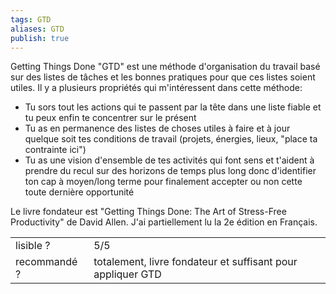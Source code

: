 ```yaml
---
tags: GTD
aliases: GTD
publish: true
---
```


Getting Things Done "GTD" est une méthode d'organisation du travail basé sur des listes de tâches et les bonnes pratiques pour que ces listes soient utiles.
Il y a plusieurs propriétés qui m'intéressent dans cette méthode:
* Tu sors tout les actions qui te passent par la tête dans une liste fiable et tu peux enfin te concentrer sur le présent
* Tu as en permanence des listes de choses utiles à faire et à jour quelque soit tes conditions de travail (projets, énergies, lieux, "place ta contrainte ici")
* Tu as une vision d'ensemble de tes activités qui font sens et t'aident à prendre du recul sur des horizons de temps plus long donc d'identifier ton cap à moyen/long terme pour finalement accepter ou non cette toute dernière opportunité

Le livre fondateur est "Getting Things Done: The Art of Stress-Free Productivity" de David Allen.
J'ai partiellement lu la 2e édition en Français.

| | |
| :-- | :-- |
| lisible ? | 5/5 |
| recommandé ? | totalement, livre fondateur et suffisant pour appliquer GTD |


